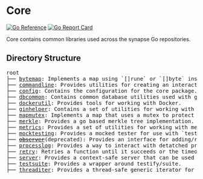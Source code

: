 # Core

[![Go Reference](https://pkg.go.dev/badge/github.com/synapsecns/sanguine/core.svg)](https://pkg.go.dev/github.com/synapsecns/sanguine/core)
[![Go Report Card](https://goreportcard.com/badge/github.com/synapsecns/sanguine/core)](https://goreportcard.com/report/github.com/synapsecns/sanguine/core)

Core contains common libraries used across the synapse Go repositories.

## Directory Structure


<pre>
root
├── <a href="./bytemap">bytemap</a>: Implements a map using `[]rune` or `[]byte` instead of `string`
├── <a href="./commandline">commandline</a>: Provides utilities for creating an interactive shell command for a [`cli`](github.com/urfave/cli) using the [`go-prompt`](github.com/c-bata/go-prompt) package.
├── <a href="./config">config</a>: Contains the configuration for the core package.
├── <a href="./dbcommon">dbcommon</a>: Contains common database utilities used with gorm.
├── <a href="./dockerutil">dockerutil</a>: Provides tools for working with Docker.
├── <a href="./ginhelper">ginhelper</a>: Contains a set of utilities for working with the Gin framework and a set of common middleware.
├── <a href="./mapmutex">mapmutex</a>: Implements a map that uses a mutex to protect concurrent access.
├── <a href="./merkle">merkle</a>: Provides a go based merkle tree implementation.
├── <a href="./metrics">metrics</a>: Provides a set of utilities for working with metrics/otel tracing.
├── <a href="./mocktesting">mocktesting</a>: Provides a mocked tester for use with `testing.TB`
├── <a href="./observer"><s>observer</s></a>(deprecated): Provides an interface for adding/removing listeners.
├── <a href="./processlog">processlog</a>: Provides a way to interact with detatched processes as streams.
├── <a href="./retry">retry</a>: Retries a function until it succeeds or the timeout is reached. This comes with a set of backoff strategies/options.
├── <a href="./server">server</a>: Provides a context-safe server that can be used to start/stop a server.
├── <a href="./testsuite">testsuite</a>: Provides a wrapper around testify/suite.
├── <a href="./threaditer">threaditer</a>: Provides a thread-safe generic iterator for a slice.
</pre>


